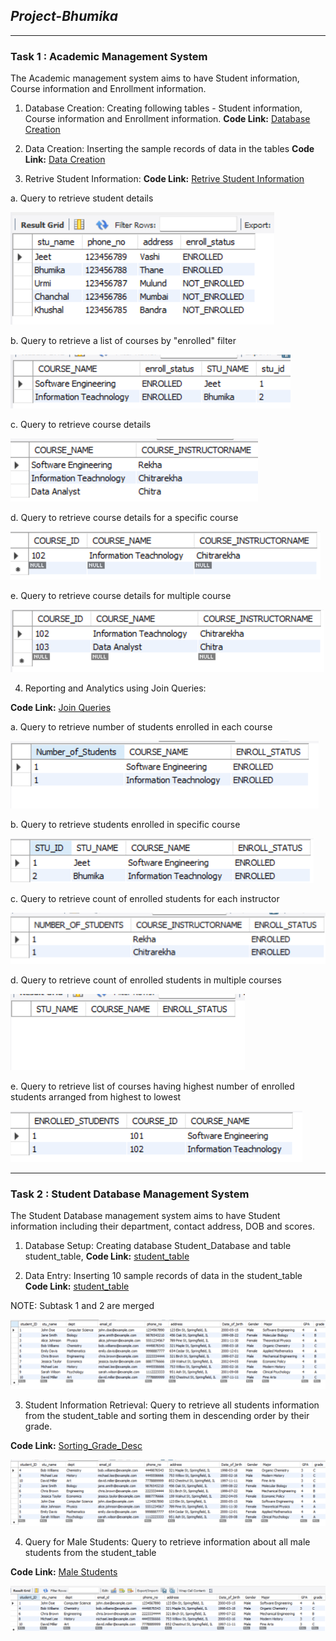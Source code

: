 ## *Project-Bhumika*
---
### **Task 1 : Academic Management System** 


The Academic management system aims to have Student information, Course information and Enrollment information.

1. Database Creation:
Creating following tables - Student information, Course information and Enrollment information.
**Code Link:** [Database Creation](https://github.com/Bhoomi05/Project-Bhumika/blob/main/Task1_Academic_Management_System/database_creation.sql)

2. Data Creation:
Inserting the sample records of data in the tables
**Code Link:** [Data Creation](https://github.com/Bhoomi05/Project-Bhumika/blob/main/Task1_Academic_Management_System/Data_Creation.sql)

3. Retrive Student Information:
**Code Link:** [Retrive Student Information](https://github.com/Bhoomi05/Project-Bhumika/blob/main/Task1_Academic_Management_System/retieve_student_info.sql)

a. Query to retrieve student details

![alt text](Student_Info_Output.png)

b. Query to retrieve a list of courses by "enrolled" filter

![alt text](Enrolled_filter_Output.png)

c. Query to retrieve course details

![alt text](Course_Info_Output.png)

d. Query to retrieve course details for a specific course

![alt text](Specific_Course_Output.png)

e. Query to retrieve course details for multiple course

![alt text](Multiple_Courses_Output.png)

4. Reporting and Analytics using Join Queries:

**Code Link:** [Join Queries](https://github.com/Bhoomi05/Project-Bhumika/blob/main/Task1_Academic_Management_System/Reporting_and_Analytics_Using_Join_Queries)

a. Query to retrieve number of students enrolled in each course

![alt text](Enrolled_Students_Each_Course_Output.png)

b. Query to retrieve students enrolled in specific course

![alt text](Enrolled_Students_Specific_Course_Output.png)

c. Query to retrieve count of enrolled students for each instructor

![alt text](Enrolled_Students_Each_Instructor_Output.png)

d. Query to retrieve count of enrolled students in multiple courses

![alt text](Enrolled_Students_Multiple_Courses_Output.png)

e. Query to retrieve list of courses having highest number of enrolled students arranged from highest to lowest

![alt text](Courses_Highest_Number_Of_Students_Output.png)

---
### **Task 2 : Student Database Management System** 

The Student Database management system aims to have Student information including their department, contact address, DOB and scores.

1. Database Setup:
Creating database Student_Database and table student_table, 
**Code Link:** [student_table](https://github.com/Bhoomi05/Project-Bhumika/blob/main/Task2_Student_Database_Management_System/Database_Setup%26Data_Entry.sql)

2. Data Entry:
Inserting 10 sample records of data in the student_table
**Code Link:** [student_table](https://github.com/Bhoomi05/Project-Bhumika/blob/main/Task2_Student_Database_Management_System/Database_Setup%26Data_Entry.sql)

NOTE: Subtask 1 and 2 are merged

![alt text](student_table.png)

3. Student Information Retrieval:
Query to retrieve all students information from the student_table and sorting them in descending order by their grade.

**Code Link:** [Sorting_Grade_Desc](https://github.com/Bhoomi05/Project-Bhumika/blob/main/Task2_Student_Database_Management_System/Sorting_Students_Grade_Desc.sql)

![alt text](Grade_Desc.png)

4. Query for Male Students:
Query to retrieve information about all male students from the
student_table

**Code Link:** [Male Students](https://github.com/Bhoomi05/Project-Bhumika/blob/main/Task2_Student_Database_Management_System/Query_for_Male_Students.sql)

![alt text](Male_Students.png)